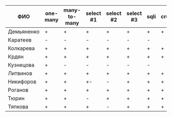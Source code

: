 | **ФИО**    | one-many | many-to-many | select #1 | select #2 | select #3 | sqli | crud | er_schema | deploy | indexes |
|------------|----------|--------------|-----------|-----------|-----------|------|------|-----------|--------|---------|
| Демьяненко | +        | +            | +         | +         | +         | +    | +    | +         | +      | +       |
| Каратеев   | -        | -            | -         | -         | -         | -    |      | +         |        |         |
| Колкарева  | +        | +            | +         | +         | +         | +    | +    | +         | +      | +       |
| Крдян      | +        | +            | +         | +         | +         | +    | +    | +         | +      | +       |
| Кузнецова  | +        | -            | -         | -         | -         | -    |      | +         |        |         |
| Литвинов   | +        | +            | +         | +         | +         | +    | +    | +         | +      | +       |
| Никифоров  | +        | +            | +-        | -         | +         | +    | +    | +         | +      | +       |
| Роганов    | +        | +            | +         | +         | +         | +    | +    | +         | +      |         |
| Тюрин      | +        | +            | -         | +         | +         | +    | +    | +         | +      | +       |
| Тяпкова    | +        | +            | +         | -         | +         | +    | +    | +         | +      | +       |
